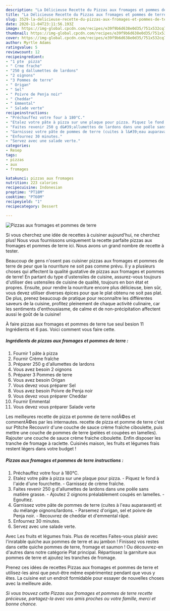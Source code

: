 ```yaml
---
description: "La Délicieuse Recette du Pizzas aux fromages et pommes de terre"
title: "La Délicieuse Recette du Pizzas aux fromages et pommes de terre"
slug: 3529-la-delicieuse-recette-du-pizzas-aux-fromages-et-pommes-de-terre
date: 2020-11-04T23:11:56.193Z
image: https://img-global.cpcdn.com/recipes/e39f9b6d638e0d35/751x532cq70/pizzas-aux-fromages-et-pommes-de-terre-photo-principale-de-la-recette.jpg
thumbnail: https://img-global.cpcdn.com/recipes/e39f9b6d638e0d35/751x532cq70/pizzas-aux-fromages-et-pommes-de-terre-photo-principale-de-la-recette.jpg
cover: https://img-global.cpcdn.com/recipes/e39f9b6d638e0d35/751x532cq70/pizzas-aux-fromages-et-pommes-de-terre-photo-principale-de-la-recette.jpg
author: Myrtle Adams
ratingvalue: 5
reviewcount: 12
recipeingredient:
- "1 pte  pizza"
- " Crme frache"
- "250 g dallumettes de lardons"
- "2 oignons"
- "3 Pommes de terre"
- " Origan"
- " Sel"
- " Poivre de Penja noir"
- " Cheddar"
- " Emmental"
- " Salade verte"
recipeinstructions:
- "Préchauffez votre four à 180°C."
- "Etalez votre pâte à pizza sur une plaque pour pizza. Piquez le fond à l&#39;aide d&#39;une fourchette. Garnissez de crème fraîche."
- "Faites revenir 250 g d&#39;allumettes de lardons dans une poêle sans matière grasse. Ajoutez 2 oignons préalablement coupés en lamelles. Egouttez."
- "Garnissez votre pâte de pommes de terre (cuites à l&#39;eau auparavant) et du mélange oignons/lardons. Parsemez d&#39;origan, sel et poivre de Penja noir. Recouvrez de cheddar et d&#39;emmental râpé."
- "Enfournez 30 minutes."
- "Servez avec une salade verte."
categories:
- Resep
tags:
- pizzas
- aux
- fromages

katakunci: pizzas aux fromages 
nutrition: 223 calories
recipecuisine: Indonesian
preptime: "PT18M"
cooktime: "PT60M"
recipeyield: "1"
recipecategory: Dessert

---
```



![Pizzas aux fromages et pommes de terre](https://img-global.cpcdn.com/recipes/e39f9b6d638e0d35/751x532cq70/pizzas-aux-fromages-et-pommes-de-terre-photo-principale-de-la-recette.jpg)

Si vous cherchez une idée de recettes à cuisiner aujourd'hui, ne cherchez plus! Nous vous fournissons uniquement la recette parfaite pizzas aux fromages et pommes de terre ici. Nous avons un grand nombre de recette à tester.

Beaucoup de gens n'osent pas cuisiner pizzas aux fromages et pommes de terre de peur que la nourriture ne soit pas comme prévu. Il y a plusieurs choses qui affectent la qualité gustative de pizzas aux fromages et pommes de terre! En partant du type d'ustensiles de cuisine, assurez-vous toujours d'utiliser des ustensiles de cuisine de qualité, toujours en bon état et propres. Ensuite, pour rendre la nourriture encore plus délicieuse, bien sûr, vous devez utiliser diverses épices pour que le plat obtenu ne soit pas plat. De plus, prenez beaucoup de pratique pour reconnaître les différentes saveurs de la cuisine, profitez pleinement de chaque activité culinaire, car les sentiments d'enthousiasme, de calme et de non-précipitation affectent aussi le goût de la cuisine!

<!--inarticleads1-->

À faire pizzas aux fromages et pommes de terre tue seul besion 11 Ingrédients et 6 pas. Voici comment vous faire cette.

##### Ingrédients de pizzas aux fromages et pommes de terre :

1. Fournir 1 pâte à pizza
1. Fournir  Crème fraîche
1. Préparer 250 g d&#39;allumettes de lardons
1. Vous avez besoin 2 oignons
1. Préparer 3 Pommes de terre
1. Vous avez besoin  Origan
1. Vous devez vous préparer  Sel
1. Vous avez besoin  Poivre de Penja noir
1. Vous devez vous préparer  Cheddar
1. Fournir  Emmental
1. Vous devez vous préparer  Salade verte


Les meilleures recette de pizza et pomme de terre notÃ©es et commentÃ©es par les internautes. recette de pizza et pomme de terre c&#39;est sur Ptitche Recouvrir d&#39;une couche de sauce crème fraîche ciboulette, puis mettre une couche de pommes de terre (pelées et coupées en lamelles). Rajouter une couche de sauce crème fraiche ciboulette. Enfin disposer les tranche de fromage à raclette. Cuisinés maison, les fruits et légumes frais restent légers dans votre budget ! 

<!--inarticleads2-->

##### Pizzas aux fromages et pommes de terre instructions :

1. Préchauffez votre four à 180°C.
1. Etalez votre pâte à pizza sur une plaque pour pizza. - Piquez le fond à l&#39;aide d&#39;une fourchette. - Garnissez de crème fraîche.
1. Faites revenir 250 g d&#39;allumettes de lardons dans une poêle sans matière grasse. - Ajoutez 2 oignons préalablement coupés en lamelles. - Egouttez.
1. Garnissez votre pâte de pommes de terre (cuites à l&#39;eau auparavant) et du mélange oignons/lardons. - Parsemez d&#39;origan, sel et poivre de Penja noir. - Recouvrez de cheddar et d&#39;emmental râpé.
1. Enfournez 30 minutes.
1. Servez avec une salade verte.


Avec Les fruits et légumes frais. Plus de recettes Faites-vous plaisir avec l&#39;inratable quiche aux pommes de terre et au jambon ! Finissez vos restes dans cette quiche pommes de terre, fromage et saumon ! Ou découvrez-en d&#39;autres dans notre catégorie Plat principal. Répartissez la garniture aux pommes de terre et ajoutez les tranches de fromage. 

<!--inarticleads1-->

<p>
Prenez ces idées de recettes Pizzas aux fromages et pommes de terre et utilisez-les ainsi que peut-être même expérimentez pendant que vous y êtes. La cuisine est un endroit formidable pour essayer de nouvelles choses avec la meilleure aide.
</p>

<p>
<i>Si vous trouvez cette Pizzas aux fromages et pommes de terre recette précieuse, partagez-la avec vos amis proches ou votre famille, merci et bonne chance.</i>
</p>
